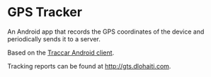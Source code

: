 # GPS Tracker

An Android app that records the GPS coordinates of the device and periodically sends it to a server.

Based on the [Traccar Android client](https://github.com/traccar/traccar-client-android).

Tracking reports can be found at http://gts.dlohaiti.com.